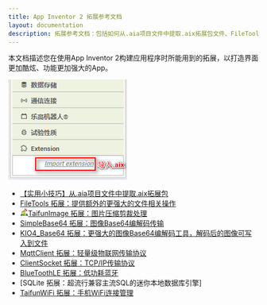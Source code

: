 ```yaml
---
title: App Inventor 2 拓展参考文档
layout: documentation
description: 拓展参考文档：包括如何从.aia项目文件中提取.aix拓展包文件、FileTools 拓展、TaifunImage 拓展、SimpleBase64 拓展、MqttClient 拓展、ClientSocket 拓展等。
---
```


本文档描述您在使用App Inventor 2构建应用程序时所能用到的拓展，以打造界面更加酷炫、功能更加强大的App。

![拓展](images/拓展.png)

* [【实用小技巧】从.aia项目文件中提取.aix拓展包](extract_aix_from_aia.html)
* [FileTools 拓展：提供额外的更强大的文件相关操作](../components/storage.html#FileTools)
* [![logo](TaifunImage/logo.png)TaifunImage 拓展：图片压缩剪裁处理](TaifunImage.html)
* [SimpleBase64 拓展：图像Base64编解码传输](../components/connectivity.html#SimpleBase64)
* [KIO4_Base64 拓展：更强大的图像Base64编解码工具，解码后的图像可写入到文件](KIO4_Base64.html)
* [MqttClient 拓展：轻量级物联网传输协议](../components/connectivity.html#Mqtt)
* [ClientSocket 拓展：TCP/IP传输协议](../components/connectivity.html#Socket)
* [BlueToothLE 拓展：低功耗蓝牙](https://iot.appinventor.mit.edu/#/bluetoothle/bluetoothleintro)
* [SQLite 拓展：超流行兼容主流SQL的迷你本地数据库引擎]
* [TaifunWiFi 拓展：手机WiFi连接管理](https://puravidaapps.com/wifi.php)
